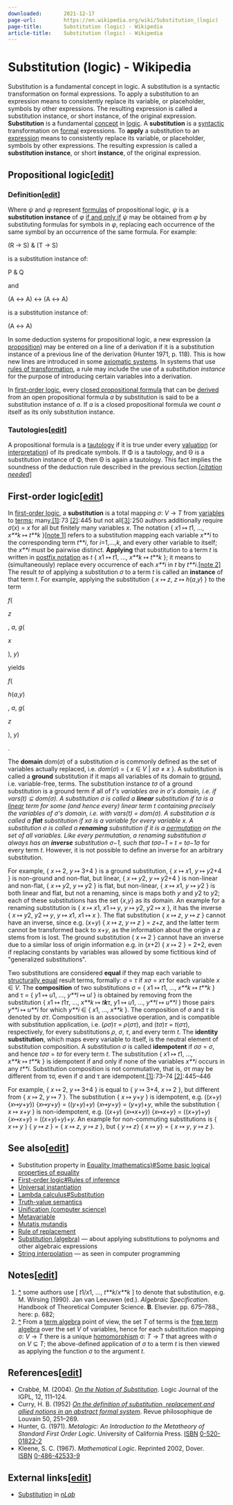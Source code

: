 ```yaml
---
downloaded:       2021-12-17
page-url:         https://en.wikipedia.org/wiki/Substitution_(logic)
page-title:       Substitution (logic) - Wikipedia
article-title:    Substitution (logic) - Wikipedia
---
```

# Substitution (logic) - Wikipedia

Substitution is a fundamental concept in logic.
A substitution is a syntactic transformation on formal expressions.
To apply a substitution to an expression means to consistently replace its variable, or placeholder, symbols by other expressions.
The resulting expression is called a substitution instance, or short instance, of the original expression.
__Substitution__ is a fundamental [concept][1] in [logic][2]. A __substitution__ is a [syntactic][3] transformation on [formal][4] expressions. To __apply__ a substitution to an [expression][5] means to consistently replace its variable, or placeholder, symbols by other expressions. The resulting expression is called a __substitution instance__, or short __instance__, of the original expression.

## Propositional logic\[[edit][6]\]

### Definition\[[edit][7]\]

Where *ψ* and *φ* represent [formulas][8] of propositional logic, *ψ* is a __substitution instance__ of *φ* [if and only if][9] *ψ* may be obtained from *φ* by substituting formulas for symbols in *φ*, replacing each occurrence of the same symbol by an occurrence of the same formula. For example:

(R → S) & (T → S)

is a substitution instance of:

P & Q

and

(A ↔ A) ↔ (A ↔ A)

is a substitution instance of:

(A ↔ A)

In some deduction systems for propositional logic, a new expression (a [proposition][10]) may be entered on a line of a derivation if it is a substitution instance of a previous line of the derivation (Hunter 1971, p. 118). This is how new lines are introduced in some [axiomatic systems][11]. In systems that use [rules of transformation][12], a rule may include the use of a *substitution instance* for the purpose of introducing certain variables into a derivation.

In [first-order logic][13], every [closed propositional formula][14] that can be [derived][15] from an open propositional formula *a* by substitution is said to be a substitution instance of *a*. If *a* is a closed propositional formula we count *a* itself as its only substitution instance.

### Tautologies\[[edit][16]\]

A propositional formula is a [tautology][17] if it is true under every [valuation][18] (or [interpretation][19]) of its predicate symbols. If Φ is a tautology, and Θ is a substitution instance of Φ, then Θ is again a tautology. This fact implies the soundness of the deduction rule described in the previous section.\[*[citation needed][20]*\]

## First-order logic\[[edit][21]\]

In [first-order logic][22], a __substitution__ is a total mapping *σ*: *V* → *T* from [variables][23] to [terms][24]; many,[\[1\]][25]: 73 [\[2\]][26]: 445  but not all[\[3\]][27]: 250  authors additionally require *σ*(*x*) = *x* for all but finitely many variables *x*. The notation { *x*1 ↦ *t*1, …, *x**k* ↦ *t**k* }[\[note 1\]][28] refers to a substitution mapping each variable *x**i* to the corresponding term *t**i*, for *i*\=1,…,*k*, and every other variable to itself; the *x**i* must be pairwise distinct. __Applying__ that substitution to a term *t* is written in [postfix notation][29] as *t* { *x*1 ↦ *t*1, ..., *x**k* ↦ *t**k* }; it means to (simultaneously) replace every occurrence of each *x**i* in *t* by *t**i*.[\[note 2\]][30] The result *tσ* of applying a substitution *σ* to a term *t* is called an __instance__ of that term *t*. For example, applying the substitution { *x* ↦ *z*, *z* ↦ *h*(*a*,*y*) } to the term

*f*(

*z*

, *a*, *g*(

*x*

), *y*)  

yields

*f*(

*h*(*a*,*y*)

, *a*, *g*(

*z*

), *y*)

.

The __domain__ *dom*(*σ*) of a substitution *σ* is commonly defined as the set of variables actually replaced, i.e. *dom*(*σ*) = { *x* ∈ *V* | *xσ* ≠ *x* }. A substitution is called a __ground__ substitution if it maps all variables of its domain to [ground][31], i.e. variable-free, terms. The substitution instance *tσ* of a ground substitution is a ground term if all of *t'*s variables are in *σ*'s domain, i.e. if *vars*(*t*) ⊆ *dom*(*σ*). A substitution *σ* is called a __linear__ substitution if *tσ* is a [linear][32] term for some (and hence every) linear term *t* containing precisely the variables of *σ*'s domain, i.e. with *vars*(*t*) = *dom*(*σ*). A substitution *σ* is called a __flat__ substitution if *xσ* is a variable for every variable *x*. A substitution *σ* is called a __renaming__ substitution if it is a [permutation][33] on the set of all variables. Like every permutation, a renaming substitution σ always has an __inverse__ substitution *σ*−1, such that *tσσ*−1 = *t* = *tσ*−1*σ* for every term *t*. However, it is not possible to define an inverse for an arbitrary substitution.

For example, { *x* ↦ 2, *y* ↦ 3+4 } is a ground substitution, { *x* ↦ *x*1, *y* ↦ *y*2+4 } is non-ground and non-flat, but linear, { *x* ↦ *y*2, *y* ↦ *y*2+4 } is non-linear and non-flat, { *x* ↦ *y*2, *y* ↦ *y*2 } is flat, but non-linear, { *x* ↦ *x*1, *y* ↦ *y*2 } is both linear and flat, but not a renaming, since is maps both *y* and *y*2 to *y*2; each of these substitutions has the set {*x*,*y*} as its domain. An example for a renaming substitution is { *x* ↦ *x*1, *x*1 ↦ *y*, *y* ↦ *y*2, *y*2 ↦ *x* }, it has the inverse { *x* ↦ *y*2, *y*2 ↦ *y*, *y* ↦ *x*1, *x*1 ↦ *x* }. The flat substitution { *x* ↦ *z*, *y* ↦ *z* } cannot have an inverse, since e.g. (*x*+*y*) { *x* ↦ *z*, *y* ↦ *z* } = *z*+*z*, and the latter term cannot be transformed back to *x*+*y*, as the information about the origin a *z* stems from is lost. The ground substitution { *x* ↦ 2 } cannot have an inverse due to a similar loss of origin information e.g. in (*x*+2) { *x* ↦ 2 } = 2+2, even if replacing constants by variables was allowed by some fictitious kind of "generalized substitutions".

Two substitutions are considered __equal__ if they map each variable to [structurally equal][34] result terms, formally: *σ* = *τ* if *xσ* = *xτ* for each variable *x* ∈ *V*. The __composition__ of two substitutions *σ* = { *x*1 ↦ *t*1, …, *x**k* ↦ *t**k* } and τ = { *y*1 ↦ *u*1, …, *y**l* ↦ u*l* } is obtained by removing from the substitution { *x*1 ↦ *t*1*τ*, …, *x**k* ↦ *t**k**τ*, *y*1 ↦ *u*1, …, *y**l* ↦ *u**l* } those pairs *y**i* ↦ *u**i* for which *y**i* ∈ { *x*1, …, *x**k* }. The composition of *σ* and *τ* is denoted by *στ*. Composition is an associative operation, and is compatible with substitution application, i.e. (*ρσ*)*τ* = *ρ*(*στ*), and (*tσ*)*τ* = *t*(*στ*), respectively, for every substitutions *ρ*, *σ*, *τ*, and every term *t*. The __identity substitution__, which maps every variable to itself, is the neutral element of substitution composition. A substitution *σ* is called __idempotent__ if *σσ* = *σ*, and hence *tσσ* = *tσ* for every term *t*. The substitution { *x*1 ↦ *t*1, …, *x**k* ↦ *t**k* } is idempotent if and only if none of the variables *x**i* occurs in any *t**i*. Substitution composition is not commutative, that is, στ may be different from τσ, even if σ and τ are idempotent.[\[1\]][35]: 73–74 [\[2\]][36]: 445–446 

For example, { *x* ↦ 2, *y* ↦ 3+4 } is equal to { *y* ↦ 3+4, *x* ↦ 2 }, but different from { *x* ↦ 2, *y* ↦ 7 }. The substitution { *x* ↦ *y*+*y* } is idempotent, e.g. ((*x*+*y*) {*x*↦*y*+*y*}) {*x*↦*y*+*y*} = ((*y*+*y*)+*y*) {*x*↦*y*+*y*} = (*y*+*y*)+*y*, while the substitution { *x* ↦ *x*+*y* } is non-idempotent, e.g. ((*x*+*y*) {*x*↦*x*+*y*}) {*x*↦*x*+*y*} = ((*x*+*y*)+*y*) {*x*↦*x*+*y*} = ((*x*+*y*)+*y*)+*y*. An example for non-commuting substitutions is { *x* ↦ *y* } { *y* ↦ *z* } = { *x* ↦ *z*, *y* ↦ *z* }, but { *y* ↦ *z*} { *x* ↦ *y*} = { *x* ↦ *y*, *y* ↦ *z* }.

## See also\[[edit][37]\]

-   Substitution property in [Equality (mathematics)#Some basic logical properties of equality][38]
-   [First-order logic#Rules of inference][39]
-   [Universal instantiation][40]
-   [Lambda calculus#Substitution][41]
-   [Truth-value semantics][42]
-   [Unification (computer science)][43]
-   [Metavariable][44]
-   [Mutatis mutandis][45]
-   [Rule of replacement][46]
-   [Substitution (algebra)][47] — about applying substitutions to polynoms and other algebraic expressions
-   [String interpolation][48] — as seen in computer programming

## Notes\[[edit][49]\]

1.  __[^][50]__ some authors use \[ *t*1/*x*1, …, *t**k*/*x**k* \] to denote that substitution, e.g. M. Wirsing (1990). Jan van Leeuwen (ed.). *Algebraic Specification*. Handbook of Theoretical Computer Science. __B__. Elsevier. pp. 675–788., here: p. 682;
2.  __[^][51]__ From a [term algebra][52] point of view, the set *T* of terms is the [free term algebra][53] over the set *V* of variables, hence for each substitution mapping σ: *V* → *T* there is a unique [homomorphism][54] σ: *T* → *T* that agrees with σ on *V* ⊆ *T*; the above-defined application of *σ* to a term *t* is then viewed as applying the function *σ* to the argument *t*.

## References\[[edit][55]\]

-   Crabbé, M. (2004). *[On the Notion of Substitution][56]*. Logic Journal of the IGPL, 12, 111–124.
-   Curry, H. B. (1952) *[On the definition of substitution, replacement and allied notions in an abstract formal system][57]*. Revue philosophique de Louvain 50, 251–269.
-   Hunter, G. (1971). *Metalogic: An Introduction to the Metatheory of Standard First Order Logic*. University of California Press. [ISBN][58] [0-520-01822-2][59]
-   Kleene, S. C. (1967). *Mathematical Logic*. Reprinted 2002, Dover. [ISBN][60] [0-486-42533-9][61]

## External links\[[edit][62]\]

-   [Substitution][63] in *[nLab][64]*

[1]: https://en.wikipedia.org/wiki/Concept "Concept"
[2]: https://en.wikipedia.org/wiki/Logic "Logic"
[3]: https://en.wikipedia.org/wiki/Syntax_(logic) "Syntax (logic)"
[4]: https://en.wikipedia.org/wiki/Formal_language "Formal language"
[5]: https://en.wikipedia.org/wiki/Expression_(mathematics) "Expression (mathematics)"
[6]: https://en.wikipedia.org/w/index.php?title=Substitution_(logic)&action=edit&section=1 "Edit section: Propositional logic"
[7]: https://en.wikipedia.org/w/index.php?title=Substitution_(logic)&action=edit&section=2 "Edit section: Definition"
[8]: https://en.wikipedia.org/wiki/Well-formed_formula "Well-formed formula"
[9]: https://en.wikipedia.org/wiki/If_and_only_if "If and only if"
[10]: https://en.wikipedia.org/wiki/Proposition "Proposition"
[11]: https://en.wikipedia.org/wiki/Axiomatic_system "Axiomatic system"
[12]: https://en.wikipedia.org/wiki/Rule_of_inference "Rule of inference"
[13]: https://en.wikipedia.org/wiki/First-order_logic "First-order logic"
[14]: https://en.wikipedia.org/wiki/Ground_expression "Ground expression"
[15]: https://en.wikipedia.org/wiki/Formal_proof "Formal proof"
[16]: https://en.wikipedia.org/w/index.php?title=Substitution_(logic)&action=edit&section=3 "Edit section: Tautologies"
[17]: https://en.wikipedia.org/wiki/Tautology_(logic) "Tautology (logic)"
[18]: https://en.wikipedia.org/wiki/Valuation_(logic) "Valuation (logic)"
[19]: https://en.wikipedia.org/wiki/Interpretation_(logic) "Interpretation (logic)"
[20]: https://en.wikipedia.org/wiki/Wikipedia:Citation_needed "Wikipedia:Citation needed"
[21]: https://en.wikipedia.org/w/index.php?title=Substitution_(logic)&action=edit&section=4 "Edit section: First-order logic"
[22]: https://en.wikipedia.org/wiki/First-order_logic "First-order logic"
[23]: https://en.wikipedia.org/wiki/Term_(logic)#Formal_definition "Term (logic)"
[24]: https://en.wikipedia.org/wiki/Term_(logic) "Term (logic)"
[25]: https://en.wikipedia.org/wiki/Substitution_(logic)#cite_note-Duffy.1991-1
[26]: https://en.wikipedia.org/wiki/Substitution_(logic)#cite_note-Baader.Snyder.2001-2
[27]: https://en.wikipedia.org/wiki/Substitution_(logic)#cite_note-Dershowitz.Jouannaud.1990-3
[28]: https://en.wikipedia.org/wiki/Substitution_(logic)#cite_note-4
[29]: https://en.wikipedia.org/wiki/Postfix_notation "Postfix notation"
[30]: https://en.wikipedia.org/wiki/Substitution_(logic)#cite_note-5
[31]: https://en.wikipedia.org/wiki/Term_(logic)#Ground_and_linear_terms "Term (logic)"
[32]: https://en.wikipedia.org/wiki/Term_(logic)#Ground_and_linear_terms "Term (logic)"
[33]: https://en.wikipedia.org/wiki/Permutation#Permutations_in_group_theory "Permutation"
[34]: https://en.wikipedia.org/wiki/Term_(logic)#Structural_equality "Term (logic)"
[35]: https://en.wikipedia.org/wiki/Substitution_(logic)#cite_note-Duffy.1991-1
[36]: https://en.wikipedia.org/wiki/Substitution_(logic)#cite_note-Baader.Snyder.2001-2
[37]: https://en.wikipedia.org/w/index.php?title=Substitution_(logic)&action=edit&section=5 "Edit section: See also"
[38]: https://en.wikipedia.org/wiki/Equality_(mathematics)#Some_basic_logical_properties_of_equality "Equality (mathematics)"
[39]: https://en.wikipedia.org/wiki/First-order_logic#Rules_of_inference "First-order logic"
[40]: https://en.wikipedia.org/wiki/Universal_instantiation "Universal instantiation"
[41]: https://en.wikipedia.org/wiki/Lambda_calculus#Substitution "Lambda calculus"
[42]: https://en.wikipedia.org/wiki/Truth-value_semantics "Truth-value semantics"
[43]: https://en.wikipedia.org/wiki/Unification_(computer_science) "Unification (computer science)"
[44]: https://en.wikipedia.org/wiki/Metavariable "Metavariable"
[45]: https://en.wikipedia.org/wiki/Mutatis_mutandis "Mutatis mutandis"
[46]: https://en.wikipedia.org/wiki/Rule_of_replacement "Rule of replacement"
[47]: https://en.wikipedia.org/wiki/Substitution_(algebra) "Substitution (algebra)"
[48]: https://en.wikipedia.org/wiki/String_interpolation "String interpolation"
[49]: https://en.wikipedia.org/w/index.php?title=Substitution_(logic)&action=edit&section=6 "Edit section: Notes"
[50]: https://en.wikipedia.org/wiki/Substitution_(logic)#cite_ref-4 "Jump up"
[51]: https://en.wikipedia.org/wiki/Substitution_(logic)#cite_ref-5 "Jump up"
[52]: https://en.wikipedia.org/wiki/Term_algebra "Term algebra"
[53]: https://en.wikipedia.org/wiki/Free_object#Definition "Free object"
[54]: https://en.wikipedia.org/wiki/Universal_algebra#Basic_constructions "Universal algebra"
[55]: https://en.wikipedia.org/w/index.php?title=Substitution_(logic)&action=edit&section=7 "Edit section: References"
[56]: https://web.archive.org/web/20180112160331/https://pdfs.semanticscholar.org/28db/f1c89f36976bc41b38ff757991ca09e95524.pdf
[57]: http://www.persee.fr/doc/phlou_0035-3841_1952_num_50_26_4394
[58]: https://en.wikipedia.org/wiki/ISBN_(identifier) "ISBN (identifier)"
[59]: https://en.wikipedia.org/wiki/Special:BookSources/0-520-01822-2 "Special:BookSources/0-520-01822-2"
[60]: https://en.wikipedia.org/wiki/ISBN_(identifier) "ISBN (identifier)"
[61]: https://en.wikipedia.org/wiki/Special:BookSources/0-486-42533-9 "Special:BookSources/0-486-42533-9"
[62]: https://en.wikipedia.org/w/index.php?title=Substitution_(logic)&action=edit&section=8 "Edit section: External links"
[63]: https://ncatlab.org/nlab/show/substitution
[64]: https://en.wikipedia.org/wiki/NLab "NLab"
